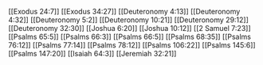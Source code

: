 [[Exodus 24:7]]
[[Exodus 34:27]]
[[Deuteronomy 4:13]]
[[Deuteronomy 4:32]]
[[Deuteronomy 5:2]]
[[Deuteronomy 10:21]]
[[Deuteronomy 29:12]]
[[Deuteronomy 32:30]]
[[Joshua 6:20]]
[[Joshua 10:12]]
[[2 Samuel 7:23]]
[[Psalms 65:5]]
[[Psalms 66:3]]
[[Psalms 66:5]]
[[Psalms 68:35]]
[[Psalms 76:12]]
[[Psalms 77:14]]
[[Psalms 78:12]]
[[Psalms 106:22]]
[[Psalms 145:6]]
[[Psalms 147:20]]
[[Isaiah 64:3]]
[[Jeremiah 32:21]]
